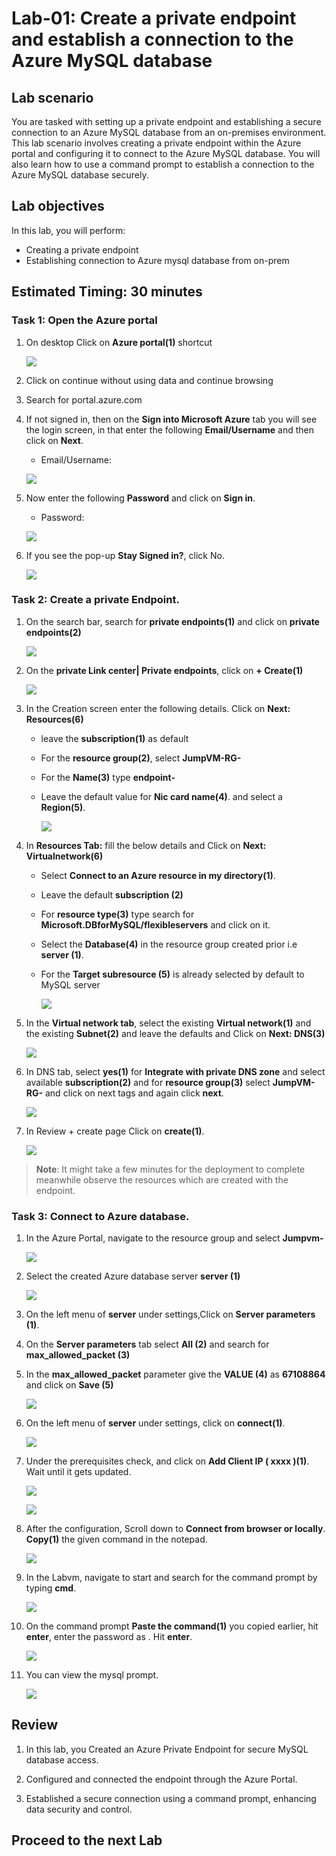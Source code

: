 # Lab-01: Create a private endpoint and establish a connection to the Azure MySQL database

## Lab scenario

You are tasked with setting up a private endpoint and establishing a secure connection to an Azure MySQL database from an on-premises environment. This lab scenario involves creating a private endpoint within the Azure portal and configuring it to connect to the Azure MySQL database. You will also learn how to use a command prompt to establish a connection to the Azure MySQL database securely.

## Lab objectives

In this lab, you will perform:

+   Creating a private endpoint
+   Establishing connection to Azure mysql database from on-prem

## Estimated Timing: 30 minutes

### Task 1: Open the Azure portal

1. On desktop Click on **Azure portal(1)** shortcut

   ![](Media/0001.png)

1. Click on continue without using data and continue browsing

1. Search for portal.azure.com  

1. If not signed in, then on the **Sign into Microsoft Azure** tab you will see the login screen, in that enter the following **Email/Username** and then click on **Next**. 
   * Email/Username: <inject key="AzureAdUserEmail"></inject>

   ![](Media/signin.png)
   
1. Now enter the following **Password** and click on **Sign in**.
   * Password: <inject key="AzureAdUserPassword"></inject>

   ![](Media/pass.png)
    
1. If you see the pop-up **Stay Signed in?**, click No.

   ![](Media/stay.png)

### Task 2: Create a private Endpoint.

1. On the search bar, search for **private endpoints(1)** and click on **private endpoints(2)**

   ![](Media/edit001.png)

1. On the **private Link center| Private endpoints**, click on **+ Create(1)**

   ![](Media/edit02.png)

1. In the Creation screen enter the following details. Click on **Next: Resources(6)**

   - leave the **subscription(1)** as default

   - For the **resource group(2)**, select **JumpVM-RG-<inject key="Deployment ID" enableCopy="false"/>**

   - For the **Name(3)** type **endpoint-<inject key="Deployment ID" enableCopy="false"/>**

   - Leave the default value for **Nic card name(4)**. and select a **Region(5)**.

      ![](Media/edit16.png)

1. In **Resources Tab:** fill the below details and Click on **Next: Virtualnetwork(6)**

   - Select **Connect to an Azure resource in my directory(1)**. 

   - Leave the default **subscription (2)**

   - For **resource type(3)** type search for **Microsoft.DBforMySQL/flexibleservers** and click on it.

   - Select the **Database(4)** in the resource group created prior i.e **server<inject key="DeploymentID" enableCopy="false"/> (1)**.
   - For the **Target subresource (5)** is already selected by default to MySQL server

      ![](Media/edit002.png)

1. In the **Virtual network tab**, select the existing **Virtual network(1)** and the existing **Subnet(2)** and leave the defaults and Click on **Next: DNS(3)**
 
   ![](Media/edit003.png)

1. In DNS tab, select **yes(1)** for **Integrate with private DNS zone** and select available **subscription(2)** and for **resource group(3)** select **JumpVM-RG-<inject key="Deployment ID" enableCopy="false"/>**  and click on next tags and again click **next**.

   ![](Media/edit004.png)

1. In Review + create page Click on **create(1)**.

   ![](Media/edit06.png)

  >**Note**: It might take a few minutes for the deployment to complete meanwhile observe the resources which are created with the endpoint.

### Task 3: Connect to Azure database.

1. In the Azure Portal, navigate to the resource group and select **Jumpvm-<inject key="Deployment ID" enableCopy="false"/>**

   ![](Media/edit07.png)

1. Select the created Azure database server **server<inject key="DeploymentID" enableCopy="false"/> (1)**

   ![](Media/009.png)

1. On the left menu of **server<inject key="DeploymentID" enableCopy="false"/>** under settings,Click on **Server parameters (1)**.

1. On the **Server parameters** tab select **All (2)** and search for **max_allowed_packet (3)**

1. In the **max_allowed_packet** parameter give the **VALUE (4)** as **67108864** and click on **Save (5)**

   ![](Media/edit017.png)

1. On the left menu of **server<inject key="DeploymentID" enableCopy="false"/>** under settings, click on **connect(1)**.

   ![](Media/010.png)

1. Under the prerequisites check, and click on **Add Client IP ( xxxx )(1)**. Wait until it gets updated.

   ![](Media/011.png)

   ![](Media/edit08.png)

1. After the configuration, Scroll down to **Connect from browser or locally**. **Copy(1)** the given command in the notepad.

   ![](Media/edit005.png)

1. In the Labvm, navigate to start and search for the command prompt by typing **cmd**.

   ![](Media/edit006.png)

1. On the command prompt **Paste the command(1)** you copied earlier, hit **enter**, enter the password as **<inject key="DBpasswd"></inject>**. Hit **enter**.

   ![](Media/015.png)

1. You can view the mysql prompt.

   ![](Media/edit09.png)

## Review

1. In this lab, you Created an Azure Private Endpoint for secure MySQL database access.

1. Configured and connected the endpoint through the Azure Portal.

1. Established a secure connection using a command prompt, enhancing data security and control.

## Proceed to the next Lab

